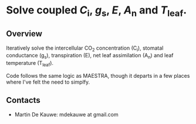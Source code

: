 # Solve coupled *C*<sub>i</sub>, *g*<sub>s</sub>, *E*, *A*<sub>n</sub> and *T*<sub>leaf</sub>.

## Overview ##
Iteratively solve the intercellular CO<sub>2</sub> concentration (C<sub>i</sub>), stomatal conductance (g<sub>s</sub>), transpiration (E), net leaf assimilation (A<sub>n</sub>) and leaf temperature (T<sub>leaf</sub>).

Code follows the same logic as MAESTRA, though it departs in a few places where I've felt the need to simplfy.

## Contacts
- Martin De Kauwe: mdekauwe at gmail.com
